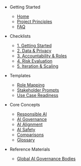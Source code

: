 - Getting Started
  - [Home](./README.md)
  - [Project Principles](./docs/framework-principles.md)
  - [FAQ](./docs/faq.md)

- Checklists
  - [1. Getting Started](./checklist/01_getting-started.md)
  - [2. Data & Privacy](./checklist/02_data-privacy.md)
  - [3. Accountability & Roles](./checklist/03_accountability-roles.md)
  - [4. Risk Evaluation](./checklist/04_risk-evaluation.md)
  - [5. Iteration & Scaling](./checklist/05_next-steps.md)

- Templates
  - [Role Mapping](./templates/role-mapping-template.md)
  - [Stakeholder Prompts](./templates/stakeholder-prompt-guide.md)
  - [Use Case Readiness](./templates/use-case-readiness-check.md)

- Core Concepts
  - [Responsible AI](./concepts/responsible-ai.md)
  - [AI Governance](./concepts/ai-governance.md)
  - [AI Alignment](./concepts/ai-alignment.md)
  - [AI Safety](./concepts/ai-safety.md)
  - [Comparisons](./concepts/comparisons.md)
  - [Glossary](./concepts/glossary.md)


- Reference Materials
  - [Global AI Governance Bodies](./concepts/resources/global-ai-governance.md)

